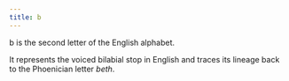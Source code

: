 ```yaml
---
title: b
---
```

b is the second letter of the English alphabet.

It represents the voiced bilabial stop in English and traces its lineage back
to the Phoenician letter *beth*.
